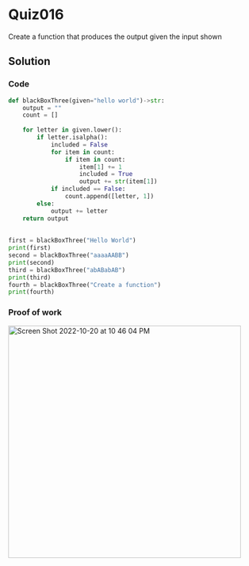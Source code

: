 # Quiz016
Create a function that produces the output given the input shown
 
## Solution
### Code
```.py
def blackBoxThree(given="hello world")->str:
    output = ""
    count = []
 
    for letter in given.lower():
        if letter.isalpha():
            included = False
            for item in count:
                if item in count:
                    item[1] += 1
                    included = True
                    output += str(item[1])
            if included == False:
                count.append([letter, 1])
        else:
            output += letter
    return output
 
 
first = blackBoxThree("Hello World")
print(first)
second = blackBoxThree("aaaaAABB")
print(second)
third = blackBoxThree("abABabAB")
print(third)
fourth = blackBoxThree("Create a function")
print(fourth)
```

### Proof of work

<img width="469" alt="Screen Shot 2022-10-20 at 10 46 04 PM" src="https://user-images.githubusercontent.com/113830571/196966063-e08960da-c4d0-4d36-8ed6-198dc47c9622.png">

